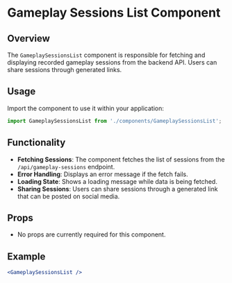 # Gameplay Sessions List Component

## Overview
The `GameplaySessionsList` component is responsible for fetching and displaying recorded gameplay sessions from the backend API. Users can share sessions through generated links.

## Usage
Import the component to use it within your application:
```jsx
import GameplaySessionsList from './components/GameplaySessionsList';
```

## Functionality
- **Fetching Sessions**: The component fetches the list of sessions from the `/api/gameplay-sessions` endpoint.
- **Error Handling**: Displays an error message if the fetch fails.
- **Loading State**: Shows a loading message while data is being fetched.
- **Sharing Sessions**: Users can share sessions through a generated link that can be posted on social media.

## Props
- No props are currently required for this component.

## Example
```jsx
<GameplaySessionsList />
```